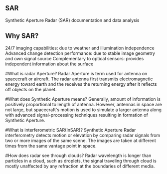 ## SAR
Synthetic Aperture Radar (SAR) documentation and data analysis

## Why SAR?
24/7 imaging capabilities: due to weather and illumination independence
Advanced change detection performance: due to stable image geometry and own signal source
Complementary to optical sensors: provides independent information about the surface

#What is radar Aperture?
Radar Aperture is term used for antenna on spacecraft or aircraft. The radar antenna first transmits electromagnetic energy toward earth and the receives the returning energy after it reflects off objects on the planet.

#What does Synthetic Aperture means?
Generally, amount of information is positively proportional to length of antenna. However, antennas in space are not large, but spacecraft's motion is used to simulate a larger antenna along with advanced signal-processing techniques resulting in formation of Synthetic Aperture.

#What is interferometric SAR(InSAR)?
Synthetic Aperture Radar interferometry detects motion or elevation by comparing radar signals from two or more images of the same scene. The images are taken at different times from the same vantage point in space.

#How does radar see through clouds?
Radar wavelength is longer than particles in a cloud, such as droplets, the signal traveling through cloud is mostly unaffected by any refraction at the boundaries of different media.
